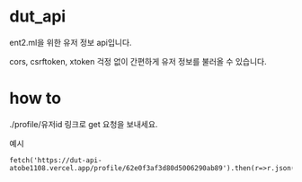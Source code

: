 # dut_api
ent2.ml을 위한 유저 정보 api입니다.

cors, csrftoken, xtoken 걱정 없이 간편하게 유저 정보를 불러올 수 있습니다.

# how to
./profile/유저id 링크로 get 요청을 보내세요.

예시
```
fetch('https://dut-api-atobe1108.vercel.app/profile/62e0f3af3d80d5006290ab89').then(r=>r.json()).then(r=>console.log(r))
```
